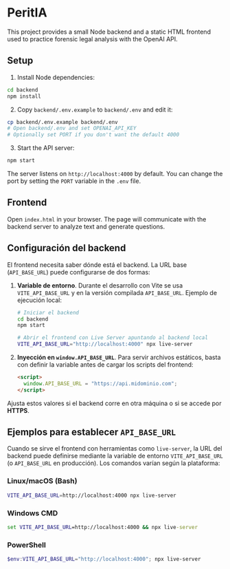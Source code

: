 # PeritIA

This project provides a small Node backend and a static HTML frontend used to practice forensic legal analysis with the OpenAI API.

## Setup

1. Install Node dependencies:

```bash
cd backend
npm install
```

2. Copy `backend/.env.example` to `backend/.env` and edit it:

```bash
cp backend/.env.example backend/.env
# Open backend/.env and set OPENAI_API_KEY
# Optionally set PORT if you don't want the default 4000
```

3. Start the API server:

```bash
npm start
```

The server listens on `http://localhost:4000` by default. You can change the port by setting the `PORT` variable in the `.env` file.

## Frontend

Open `index.html` in your browser. The page will communicate with the backend server to analyze text and generate questions.

## Configuración del backend

El frontend necesita saber dónde está el backend. La URL base (`API_BASE_URL`)
puede configurarse de dos formas:

1. **Variable de entorno**. Durante el desarrollo con Vite se usa
   `VITE_API_BASE_URL` y en la versión compilada `API_BASE_URL`.  Ejemplo de
   ejecución local:

   ```bash
   # Iniciar el backend
   cd backend
   npm start

   # Abrir el frontend con Live Server apuntando al backend local
   VITE_API_BASE_URL="http://localhost:4000" npx live-server
   ```

2. **Inyección en `window.API_BASE_URL`**. Para servir archivos estáticos, basta
   con definir la variable antes de cargar los scripts del frontend:

   ```html
   <script>
     window.API_BASE_URL = "https://api.midominio.com";
   </script>
   ```

Ajusta estos valores si el backend corre en otra máquina o si se accede por
**HTTPS**.

## Ejemplos para establecer `API_BASE_URL`

Cuando se sirve el frontend con herramientas como `live-server`, la URL del
backend puede definirse mediante la variable de entorno `VITE_API_BASE_URL`
(o `API_BASE_URL` en producción). Los comandos varían según la plataforma:

### Linux/macOS (Bash)

```bash
VITE_API_BASE_URL=http://localhost:4000 npx live-server
```

### Windows CMD

```cmd
set VITE_API_BASE_URL=http://localhost:4000 && npx live-server
```

### PowerShell

```powershell
$env:VITE_API_BASE_URL="http://localhost:4000"; npx live-server
```
